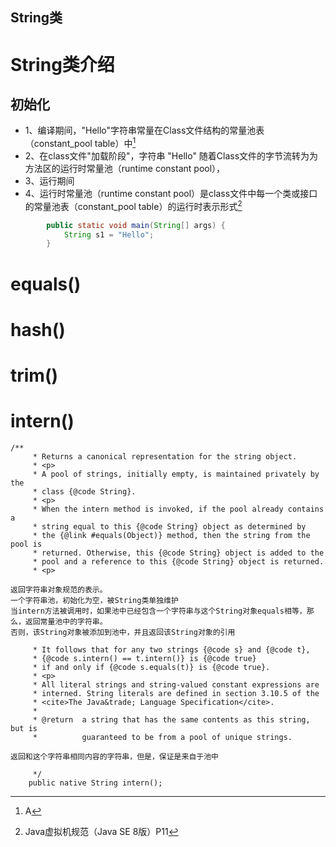 String类
------
# String类介绍
 初始化
-----

* 1、编译期间，"Hello"字符串常量在Class文件结构的常量池表（constant_pool table）中[^1]
* 2、在class文件"加载阶段"，字符串 "Hello" 随着Class文件的字节流转为为方法区的运行时常量池（runtime constant pool），
* 3、运行期间
* 4、运行时常量池（runtime constant pool）是class文件中每一个类或接口的常量池表（constant_pool table）的运行时表示形式[^2]

``` java
        public static void main(String[] args) {
            String s1 = "Hello";
        }
```

[^1]: A
[^2]: Java虚拟机规范（Java SE 8版）P11
# equals()
# hash()
# trim()
# intern()

```$xslt
/**
     * Returns a canonical representation for the string object.
     * <p>
     * A pool of strings, initially empty, is maintained privately by the
     * class {@code String}.
     * <p>
     * When the intern method is invoked, if the pool already contains a
     * string equal to this {@code String} object as determined by
     * the {@link #equals(Object)} method, then the string from the pool is
     * returned. Otherwise, this {@code String} object is added to the
     * pool and a reference to this {@code String} object is returned.
     * <p>
```
```$xslt
返回字符串对象规范的表示。
一个字符串池，初始化为空，被String类单独维护
当intern方法被调用时，如果池中已经包含一个字符串与这个String对象equals相等，那么，返回常量池中的字符串。
否则，该String对象被添加到池中，并且返回该String对象的引用
``` 
```    
     * It follows that for any two strings {@code s} and {@code t},
     * {@code s.intern() == t.intern()} is {@code true}
     * if and only if {@code s.equals(t)} is {@code true}.
     * <p>
     * All literal strings and string-valued constant expressions are
     * interned. String literals are defined in section 3.10.5 of the
     * <cite>The Java&trade; Language Specification</cite>.
     *
     * @return  a string that has the same contents as this string, but is
     *          guaranteed to be from a pool of unique strings.
```
```$xslt
返回和这个字符串相同内容的字符串，但是，保证是来自于池中
```
```     
     */
    public native String intern();
```